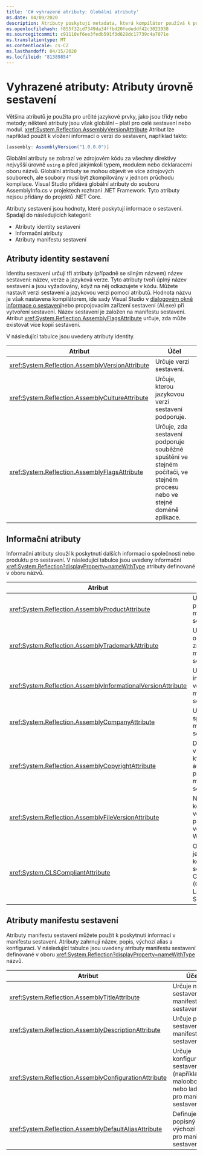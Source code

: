 ```yaml
---
title: 'C# vyhrazené atributy: Globální atributy'
ms.date: 04/09/2020
description: Atributy poskytují metadata, která kompilátor používá k pochopení další sémantiky programu.
ms.openlocfilehash: f855f32cd7349da34ffbd20fededdf42c3023938
ms.sourcegitcommit: c91110ef6ee3fedb591f3d628dc17739c4a7071e
ms.translationtype: MT
ms.contentlocale: cs-CZ
ms.lasthandoff: 04/15/2020
ms.locfileid: "81389854"
---
```

# <a name="reserved-attributes-assembly-level-attributes"></a>Vyhrazené atributy: Atributy úrovně sestavení

Většina atributů je použita pro určité jazykové prvky, jako jsou třídy nebo metody; některé atributy jsou však globální – platí pro celé sestavení nebo modul. <xref:System.Reflection.AssemblyVersionAttribute> Atribut lze například použít k vložení informací o verzi do sestavení, například takto:

```csharp
[assembly: AssemblyVersion("1.0.0.0")]
```

Globální atributy se zobrazí ve zdrojovém kódu za všechny direktivy nejvyšší úrovně `using` a před jakýmkoli typem, modulem nebo deklaracemi oboru názvů. Globální atributy se mohou objevit ve více zdrojových souborech, ale soubory musí být zkompilovány v jednom průchodu kompilace. Visual Studio přidává globální atributy do souboru AssemblyInfo.cs v projektech rozhraní .NET Framework. Tyto atributy nejsou přidány do projektů .NET Core.

Atributy sestavení jsou hodnoty, které poskytují informace o sestavení. Spadají do následujících kategorií:

- Atributy identity sestavení
- Informační atributy
- Atributy manifestu sestavení

## <a name="assembly-identity-attributes"></a>Atributy identity sestavení

Identitu sestavení určují tři atributy (případně se silným názvem) název sestavení: název, verze a jazyková verze. Tyto atributy tvoří úplný název sestavení a jsou vyžadovány, když na něj odkazujete v kódu. Můžete nastavit verzi sestavení a jazykovou verzi pomocí atributů. Hodnota názvu je však nastavena kompilátorem, ide sady Visual Studio v [dialogovém okně informace o sestavení](/visualstudio/ide/reference/assembly-information-dialog-box)nebo propojovacím zařízení sestavení (Al.exe) při vytvoření sestavení. Název sestavení je založen na manifestu sestavení. Atribut <xref:System.Reflection.AssemblyFlagsAttribute> určuje, zda může existovat více kopií sestavení.

V následující tabulce jsou uvedeny atributy identity.

|Atribut|Účel|
|---------------|-------------|
|<xref:System.Reflection.AssemblyVersionAttribute>|Určuje verzi sestavení.|
|<xref:System.Reflection.AssemblyCultureAttribute>|Určuje, kterou jazykovou verzi sestavení podporuje.|
|<xref:System.Reflection.AssemblyFlagsAttribute>|Určuje, zda sestavení podporuje souběžné spuštění ve stejném počítači, ve stejném procesu nebo ve stejné doméně aplikace.|

## <a name="informational-attributes"></a>Informační atributy

Informační atributy slouží k poskytnutí dalších informací o společnosti nebo produktu pro sestavení. V následující tabulce jsou uvedeny informační <xref:System.Reflection?displayProperty=nameWithType> atributy definované v oboru názvů.

|Atribut|Účel|
|---------------|-------------|
|<xref:System.Reflection.AssemblyProductAttribute>|Určuje název produktu manifestu sestavení.|
|<xref:System.Reflection.AssemblyTrademarkAttribute>|Určuje ochrannou známku manifestu sestavení.|
|<xref:System.Reflection.AssemblyInformationalVersionAttribute>|Určuje informační verzi manifestu sestavení.|
|<xref:System.Reflection.AssemblyCompanyAttribute>|Určuje název společnosti manifestu sestavení.|
|<xref:System.Reflection.AssemblyCopyrightAttribute>|Definuje vlastní atribut, který určuje autorská práva pro manifest sestavení.|
|<xref:System.Reflection.AssemblyFileVersionAttribute>|Nastaví konkrétní číslo verze pro prostředek verze souboru Win32.|
|<xref:System.CLSCompliantAttribute>|Označuje, zda je sestavení kompatibilní se specifikací CLS (Common Language Specification).|

## <a name="assembly-manifest-attributes"></a>Atributy manifestu sestavení

Atributy manifestu sestavení můžete použít k poskytnutí informací v manifestu sestavení. Atributy zahrnují název, popis, výchozí alias a konfiguraci. V následující tabulce jsou uvedeny atributy manifestu sestavení definované v oboru <xref:System.Reflection?displayProperty=nameWithType> názvů.

|Atribut|Účel|
|---------------|-------------|
|<xref:System.Reflection.AssemblyTitleAttribute>|Určuje název sestavení manifestu sestavení.|
|<xref:System.Reflection.AssemblyDescriptionAttribute>|Určuje popis sestavení manifestu sestavení.|
|<xref:System.Reflection.AssemblyConfigurationAttribute>|Určuje konfiguraci sestavení (například maloobchodní nebo ladicí) pro manifest sestavení.|
|<xref:System.Reflection.AssemblyDefaultAliasAttribute>|Definuje popisný výchozí alias pro manifest sestavení.|

